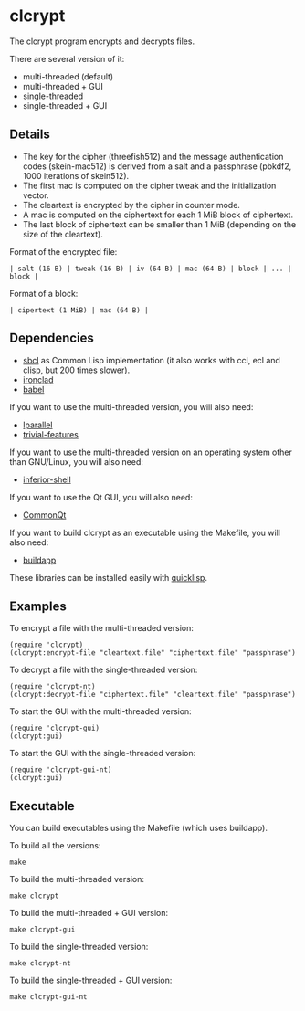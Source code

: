 # clcrypt

The clcrypt program encrypts and decrypts files.

There are several version of it:

* multi-threaded (default)
* multi-threaded + GUI
* single-threaded
* single-threaded + GUI

## Details

* The key for the cipher (threefish512) and the message authentication
codes (skein-mac512) is derived from a salt and a passphrase (pbkdf2, 1000
iterations of skein512).
* The first mac is computed on the cipher tweak and the initialization vector.
* The cleartext is encrypted by the cipher in counter mode.
* A mac is computed on the ciphertext for each 1 MiB block of ciphertext.
* The last block of ciphertext can be smaller than 1 MiB (depending on the
size of the cleartext).

Format of the encrypted file:

    | salt (16 B) | tweak (16 B) | iv (64 B) | mac (64 B) | block | ... | block |

Format of a block:

    | cipertext (1 MiB) | mac (64 B) |

## Dependencies

* [sbcl](http://www.sbcl.org/) as Common Lisp implementation (it also works
with ccl, ecl and clisp, but 200 times slower).
* [ironclad](http://cliki.net/Ironclad)
* [babel](http://www.cliki.net/Babel)

If you want to use the multi-threaded version, you will also need:

* [lparallel](http://lparallel.org/)
* [trivial-features](http://www.cliki.net/trivial-features)

If you want to use the multi-threaded version on an operating system other than
GNU/Linux, you will also need:

* [inferior-shell](http://gitlab.common-lisp.net/qitab/inferior-shell)

If you want to use the Qt GUI, you will also need:

* [CommonQt](http://common-lisp.net/project/commonqt)

If you want to build clcrypt as an executable using the Makefile, you will
also need:

* [buildapp](http://www.cliki.net/Buildapp)

These libraries can be installed easily with [quicklisp](http://www.quicklisp.org).

## Examples

To encrypt a file with the multi-threaded version:

    (require 'clcrypt)
    (clcrypt:encrypt-file "cleartext.file" "ciphertext.file" "passphrase")

To decrypt a file with the single-threaded version:

    (require 'clcrypt-nt)
    (clcrypt:decrypt-file "ciphertext.file" "cleartext.file" "passphrase")

To start the GUI with the multi-threaded version:

    (require 'clcrypt-gui)
    (clcrypt:gui)

To start the GUI with the single-threaded version:

    (require 'clcrypt-gui-nt)
    (clcrypt:gui)

## Executable

You can build executables using the Makefile (which uses buildapp).

To build all the versions:

    make

To build the multi-threaded version:

    make clcrypt

To build the multi-threaded + GUI version:

    make clcrypt-gui

To build the single-threaded version:

    make clcrypt-nt

To build the single-threaded + GUI version:

    make clcrypt-gui-nt
